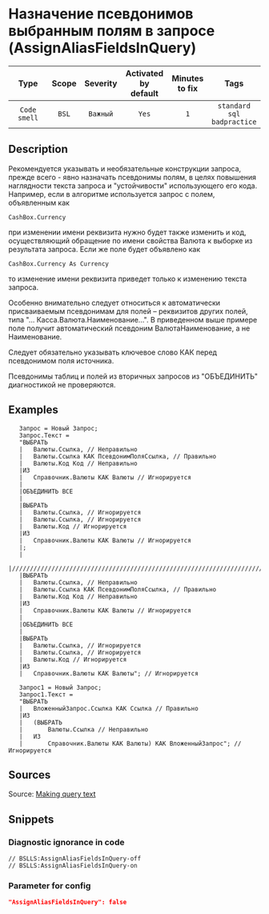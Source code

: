 # Назначение псевдонимов выбранным полям в запросе (AssignAliasFieldsInQuery)

|     Type     | Scope | Severity | Activated<br>by default | Minutes<br>to fix |                       Tags                       |
|:------------:|:-----:|:--------:|:-----------------------------:|:-----------------------:|:------------------------------------------------:|
| `Code smell` | `BSL` | `Важный` |             `Yes`             |           `1`           | `standard`<br>`sql`<br>`badpractice` |

<!-- Блоки выше заполняются автоматически, не трогать -->
## Description
<!-- Описание диагностики заполняется вручную. Необходимо понятным языком описать смысл и схему работу -->

Рекомендуется указывать и необязательные конструкции запроса, прежде всего - явно назначать псевдонимы полям, в целях повышения наглядности текста запроса и "устойчивости" использующего его кода. Например, если в алгоритме используется запрос с полем, объявленным как

```bsl
CashBox.Currency
```
при изменении имени реквизита нужно будет также изменить и код, осуществляющий обращение по имени свойства Валюта к выборке из результата запроса. Если же поле будет объявлено как
```bsl
CashBox.Currency As Currency
```
то изменение имени реквизита приведет только к изменению текста запроса.

Особенно внимательно следует относиться к автоматически присваиваемым псевдонимам для полей – реквизитов других полей, типа "... Касса.Валюта.Наименование...". В приведенном выше примере поле получит автоматический псевдоним ВалютаНаименование, а не Наименование.

Следует обязательно указывать ключевое слово КАК перед псевдонимом поля источника.

Псевдонимы таблиц и полей из вторичных запросов из "ОБЪЕДИНИТЬ" диагностикой не проверяются.

## Examples
<!-- В данном разделе приводятся примеры, на которые диагностика срабатывает, а также можно привести пример, как можно исправить ситуацию -->
 ```bsl   
    Запрос = Новый Запрос;
    Запрос.Текст =
    "ВЫБРАТЬ
    |   Валюты.Ссылка, // Неправильно
    |   Валюты.Ссылка КАК ПсевдонимПоляСсылка, // Правильно
    |   Валюты.Код Код // Неправильно
    |ИЗ
    |   Справочник.Валюты КАК Валюты // Игнорируется
    |
    |ОБЪЕДИНИТЬ ВСЕ
    |
    |ВЫБРАТЬ
    |   Валюты.Ссылка, // Игнорируется
    |   Валюты.Ссылка, // Игнорируется
    |   Валюты.Код // Игнорируется
    |ИЗ
    |   Справочник.Валюты КАК Валюты // Игнорируется
    |;
    |
    |////////////////////////////////////////////////////////////////////////////////
    |ВЫБРАТЬ
    |   Валюты.Ссылка, // Неправильно
    |   Валюты.Ссылка КАК ПсевдонимПоляСсылка, // Правильно
    |   Валюты.Код Код // Неправильно
    |ИЗ
    |   Справочник.Валюты КАК Валюты // Игнорируется
    |
    |ОБЪЕДИНИТЬ ВСЕ
    |
    |ВЫБРАТЬ
    |   Валюты.Ссылка, // Игнорируется
    |   Валюты.Ссылка, // Игнорируется
    |   Валюты.Код // Игнорируется
    |ИЗ
    |   Справочник.Валюты КАК Валюты"; // Игнорируется

    Запрос1 = Новый Запрос;
    Запрос1.Текст =
    "ВЫБРАТЬ
    |   ВложенныйЗапрос.Ссылка КАК Ссылка // Правильно
    |ИЗ
    |   (ВЫБРАТЬ
    |       Валюты.Ссылка // Неправильно
    |   ИЗ
    |       Справочник.Валюты КАК Валюты) КАК ВложенныйЗапрос"; // Игнорируется 
  ```
## Sources
<!-- Необходимо указывать ссылки на все источники, из которых почерпнута информация для создания диагностики -->
Source: [Making query text](https://its.1c.ru/db/v8std#content:437:hdoc)
<!-- Примеры источников

* Источник: [Стандарт: Тексты модулей](https://its.1c.ru/db/v8std#content:456:hdoc)
* Полезная информация: [Отказ от использования модальных окон](https://its.1c.ru/db/metod8dev#content:5272:hdoc)
* Источник: [Cognitive complexity, ver. 1.4](https://www.sonarsource.com/docs/CognitiveComplexity.pdf) -->

## Snippets

<!-- Блоки ниже заполняются автоматически, не трогать -->
### Diagnostic ignorance in code

```bsl
// BSLLS:AssignAliasFieldsInQuery-off
// BSLLS:AssignAliasFieldsInQuery-on
```

### Parameter for config

```json
"AssignAliasFieldsInQuery": false
```

